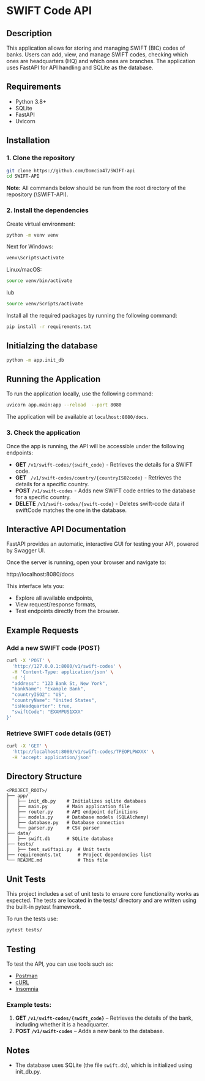 # SWIFT Code API

## Description

This application allows for storing and managing SWIFT (BIC) codes of banks. Users can add, view, and manage SWIFT codes, checking which ones are headquarters (HQ) and which ones are branches. The application uses FastAPI for API handling and SQLite as the database.

## Requirements

* Python 3.8+
* SQLite
* FastAPI
* Uvicorn

## Installation


### 1. Clone the repository

```bash
git clone https://github.com/Domcia47/SWIFT-api
cd SWIFT-API
```

**Note:** All commands below should be run from the root directory of the repository (\SWIFT-API).

### 2. Install the dependencies
Create virtual environment:

```bash
python -m venv venv
```
Next for Windows:

```bash
venv\Scripts\activate
```

Linux/macOS:

```bash
source venv/bin/activate
```

lub

```bash
source venv/Scripts/activate
```


Install all the required packages by running the following command:

```bash
pip install -r requirements.txt
```

## Initialzing the database

```bash
python -m app.init_db
```

## Running the Application

To run the application locally, use the following command:

```bash
uvicorn app.main:app --reload  --port 8080
```

The application will be available at `localhost:8080/docs`.

### 3. Check the application

Once the app is running, the API will be accessible under the following endpoints:

* **GET** `/v1/swift-codes/{swift_code}` - Retrieves the details for a SWIFT code.
* **GET** ` /v1/swift-codes/country/{countryISO2code}` - Retrieves the details for a specific country.
* **POST** `/v1/swift-codes` -  Adds new SWIFT code entries to the database for a specific country.
* **DELETE** `/v1/swift-codes/{swift-code}` - Deletes swift-code data if swiftCode matches the one in the database.

## Interactive API Documentation
FastAPI provides an automatic, interactive GUI for testing your API, powered by Swagger UI.

Once the server is running, open your browser and navigate to:

http://localhost:8080/docs

This interface lets you:

* Explore all available endpoints,
* View request/response formats,
* Test endpoints directly from the browser.

## Example Requests

### Add a new SWIFT code (POST)

```bash
curl -X 'POST' \
  'http://127.0.0.1:8080/v1/swift-codes' \
  -H 'Content-Type: application/json' \
  -d '{
  "address": "123 Bank St, New York",
  "bankName": "Example Bank",
  "countryISO2": "US",
  "countryName": "United States",
  "isHeadquarter": true,
  "swiftCode": "EXAMPUS1XXX"
}'
```

### Retrieve SWIFT code details (GET)

```bash
curl -X 'GET' \
  'http://localhost:8080/v1/swift-codes/TPEOPLPWXXX' \
  -H 'accept: application/json'
```

## Directory Structure

```plaintext
<PROJECT_ROOT>/
├── app/
│   ├── init_db.py    # Initializes sqlite databaes
│   ├── main.py       # Main application file
│   ├── router.py     # API endpoint definitions
│   ├── models.py     # Database models (SQLAlchemy)
│   ├── database.py   # Database connection
│   └── parser.py     # CSV parser
├── data/
│   ├── swift.db      # SQLite database
├── tests/
│   ├── test_swiftapi.py  # Unit tests
├── requirements.txt      # Project dependencies list
└── README.md             # This file
```


## Unit Tests
This project includes a set of unit tests to ensure core functionality works as expected. The tests are located in the tests/ directory and are written using the built-in pytest framework.

To run the tests use:

```bash
pytest tests/
```

## Testing

To test the API, you can use tools such as:

* [Postman](https://www.postman.com/)
* [cURL](https://curl.se/)
* [Insomnia](https://insomnia.rest/)


### Example tests:

1. **GET `/v1/swift-codes/{swift_code}`** – Retrieves the details of the bank, including whether it is a headquarter.
2. **POST `/v1/swift-codes`** – Adds a new bank to the database.

## Notes

* The database uses SQLite (the file `swift.db`), which is initialized using init_db.py.

